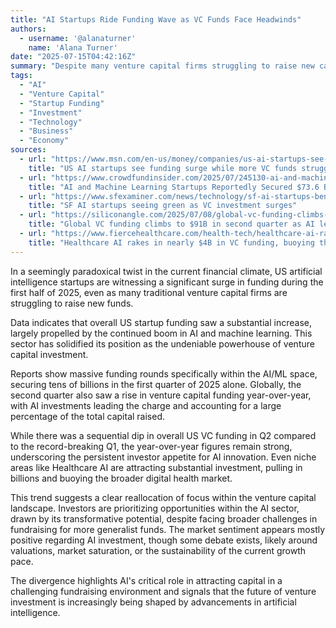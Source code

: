 ```yaml
---
title: "AI Startups Ride Funding Wave as VC Funds Face Headwinds"
authors:
  - username: '@alanaturner'
    name: 'Alana Turner'
date: "2025-07-15T04:42:16Z"
summary: "Despite many venture capital firms struggling to raise new capital, US AI startups are experiencing a significant surge in funding, highlighting AI's dominant position in the investment landscape."
tags:
  - "AI"
  - "Venture Capital"
  - "Startup Funding"
  - "Investment"
  - "Technology"
  - "Business"
  - "Economy"
sources:
  - url: "https://www.msn.com/en-us/money/companies/us-ai-startups-see-funding-surge-while-more-vc-funds-struggle-to-raise-data-shows/ar-AA1IBZN5"
    title: "US AI startups see funding surge while more VC funds struggle to raise, data shows"
  - url: "https://www.crowdfundinsider.com/2025/07/245130-ai-and-machine-learning-startups-reportedly-secured-73-6-billion-in-q1-2025-funding/"
    title: "AI and Machine Learning Startups Reportedly Secured $73.6 Billion in Q1 2025 Funding"
  - url: "https://www.sfexaminer.com/news/technology/sf-ai-startups-benefitting-from-2025-venture-capital-boom/article_dcdcd130-8c15-4709-8503-18f072e85a74.html"
    title: "SF AI startups seeing green as VC investment surges"
  - url: "https://siliconangle.com/2025/07/08/global-vc-funding-climbs-91b-second-quarter-ai-leads-investment-trends/"
    title: "Global VC funding climbs to $91B in second quarter as AI leads investment trends"
  - url: "https://www.fiercehealthcare.com/health-tech/healthcare-ai-rakes-nearly-4b-vc-funding-buoying-digital-health-market-2025"
    title: "Healthcare AI rakes in nearly $4B in VC funding, buoying the digital health market in 2025"
---
```


In a seemingly paradoxical twist in the current financial climate, US artificial intelligence startups are witnessing a significant surge in funding during the first half of 2025, even as many traditional venture capital firms are struggling to raise new funds.

Data indicates that overall US startup funding saw a substantial increase, largely propelled by the continued boom in AI and machine learning. This sector has solidified its position as the undeniable powerhouse of venture capital investment.

Reports show massive funding rounds specifically within the AI/ML space, securing tens of billions in the first quarter of 2025 alone. Globally, the second quarter also saw a rise in venture capital funding year-over-year, with AI investments leading the charge and accounting for a large percentage of the total capital raised.

While there was a sequential dip in overall US VC funding in Q2 compared to the record-breaking Q1, the year-over-year figures remain strong, underscoring the persistent investor appetite for AI innovation. Even niche areas like Healthcare AI are attracting substantial investment, pulling in billions and buoying the broader digital health market.

This trend suggests a clear reallocation of focus within the venture capital landscape. Investors are prioritizing opportunities within the AI sector, drawn by its transformative potential, despite facing broader challenges in fundraising for more generalist funds. The market sentiment appears mostly positive regarding AI investment, though some debate exists, likely around valuations, market saturation, or the sustainability of the current growth pace.

The divergence highlights AI's critical role in attracting capital in a challenging fundraising environment and signals that the future of venture investment is increasingly being shaped by advancements in artificial intelligence.
